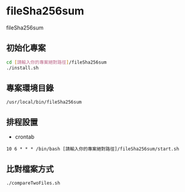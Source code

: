 # fileSha256sum

fileSha256sum

## 初始化專案

```bash
cd [請輸入你的專案絕對路徑]/fileSha256sum
./install.sh
```

## 專案環境目錄

```
/usr/local/bin/fileSha256sum
```

## 排程設置

* crontab

```
10 6 * * * /bin/bash [請輸入你的專案絕對路徑]/fileSha256sum/start.sh
```

## 比對檔案方式

```bash
./compareTwoFiles.sh
```
